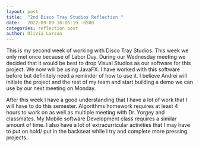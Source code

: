 ```yaml
---
layout: post
title:  "2nd Disco Tray Studios Reflection "
date:   2022-09-09 10:06:19 -0500
categories: reflection post
author: Olivia Larson
---
```

This is my second week of working with Disco Tray Studios. This week we only met once because of Labor Day. During our Wednesday meeting we decided that it would be best to drop Visual Studios as our software for this project. We now will be using JavaFX. I have worked with this software before but definitely need a reminder of how to use it. I believe Andrei will initiate the project and the rest of my team and start building a demo we can use by our next meeting on Monday.

After this week I have a good understanding that I have a lot of work that I will have to do this semester. Algorithms homework requires at least 4 hours to work on as well as multiple meeting with Dr. Yorgey and classmates. My Mobile software Development class requires a similar amount of time. I also have a lot of extracurricular activities that I may have to put on hold/ put in the backseat while I try and complete more pressing projects.
